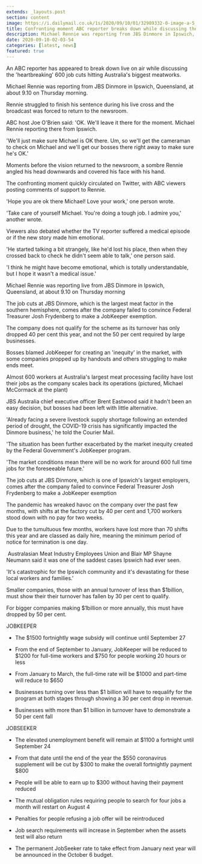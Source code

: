 ```yaml
---
extends: _layouts.post
section: content
image: https://i.dailymail.co.uk/1s/2020/09/10/01/32989332-0-image-a-5_1599698883234.jpg 
title: Confronting moment ABC reporter breaks down while discussing the 600 job cuts at a QLD meatworks 
description: Michael Rennie was reporting from JBS Dinmore in Ipswich, Queensland, at about 9.10 on Thursday morning. 
date: 2020-09-10-02-03-54 
categories: [latest, news] 
featured: true 
--- 
```

An ABC reporter has appeared to break down live on air while discussing the 'heartbreaking' 600 job cuts hitting Australia's biggest meatworks. 

Michael Rennie was reporting from JBS Dinmore in Ipswich, Queensland, at about 9.10 on Thursday morning.    

Rennie struggled to finish his sentence during his live cross and the broadcast was forced to return to the newsroom.

ABC host Joe O'Brien said: 'OK. We'll leave it there for the moment. Michael Rennie reporting there from Ipswich. 

'We'll just make sure Michael is OK there. Um, so we'll get the cameraman to check on Michael and we'll get our bosses there right away to make sure he's OK.'

Moments before the vision returned to the newsroom, a sombre Rennie angled his head downwards and covered his face with his hand. 

The confronting moment quickly circulated on Twitter, with ABC viewers posting comments of support to Rennie.

'Hope you are ok there Michael! Love your work,' one person wrote.

'Take care of yourself Michael. You're doing a tough job. I admire you,' another wrote.  

Viewers also debated whether the TV reporter suffered a medical episode or if the new story made him emotional.  

'He started talking a bit strangely, like he'd lost his place, then when they crossed back to check he didn't seem able to talk,' one person said.

'I think he might have become emotional, which is totally understandable, but I hope it wasn't a medical issue.' 

Michael Rennie was reporting live from JBS Dinmore in Ipswich, Queensland, at about 9.10 on Thursday morning

The job cuts at JBS Dinmore, which is the largest meat factor in the southern hemisphere, comes after the company failed to convince Federal Treasurer Josh Frydenberg to make a JobKeeper exemption. 

The company does not qualify for the scheme as its turnover has only dropped 40 per cent this year, and not the 50 per cent required by large businesses.

Bosses blamed JobKeeper for creating an 'inequity' in the market, with some companies propped up by handouts and others struggling to make ends meet. 

Almost 600 workers at Australia's largest meat processing facility have lost their jobs as the company scales back its operations (pictured, Michael McCormack at the plant)

JBS Australia chief executive officer Brent Eastwood said it hadn't been an easy decision, but bosses had been left with little alternative.

'Already facing a severe livestock supply shortage following an extended period of drought, the COVID-19 crisis has significantly impacted the Dinmore business,' he told the Courier Mail.

'The situation has been further exacerbated by the market inequity created by the Federal Government's JobKeeper program.

'The market conditions mean there will be no work for around 600 full time jobs for the foreseeable future.'

The job cuts at JBS Dinmore, which is one of Ipswich's largest employers, comes after the company failed to convince Federal Treasurer Josh Frydenberg to make a JobKeeper exemption

The pandemic has wreaked havoc on the company over the past few months, with shifts at the factory cut by 40 per cent and 1,700 workers stood down with no pay for two weeks.

Due to the tumultuous few months, workers have lost more than 70 shifts this year and are classed as daily hire, meaning the minimum period of notice for termination is one day. 

 Australasian Meat Industry Employees Union and Blair MP Shayne Neumann said it was one of the saddest cases Ipswich had ever seen.

'It's catastrophic for the Ipswich community and it's devastating for these local workers and families.'

Smaller companies, those with an annual turnover of less than $1billion, must show their their turnover has fallen by 30 per cent to qualify.

For bigger companies making $1billion or more annually, this must have dropped by 50 per cent. 

JOBKEEPER

* The $1500 fortnightly wage subsidy will continue until September 27

* From the end of September to January, JobKeeper will be reduced to $1200 for full-time workers and $750 for people working 20 hours or less

* From January to March, the full-time rate will be $1000 and part-time will reduce to $650

* Businesses turning over less than $1 billion will have to requalify for the program at both stages through showing a 30 per cent drop in revenue.

* Businesses with more than $1 billion in turnover have to demonstrate a 50 per cent fall

JOBSEEKER

* The elevated unemployment benefit will remain at $1100 a fortnight until September 24

* From that date until the end of the year the $550 coronavirus supplement will be cut by $300 to make the overall fortnightly payment $800

* People will be able to earn up to $300 without having their payment reduced

* The mutual obligation rules requiring people to search for four jobs a month will restart on August 4

* Penalties for people refusing a job offer will be reintroduced

* Job search requirements will increase in September when the assets test will also return

* The permanent JobSeeker rate to take effect from January next year will be announced in the October 6 budget.

 

